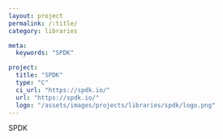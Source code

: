 ```yaml
---
layout: project
permalink: /:title/
category: libraries

meta:
  keywords: "SPDK"

project:
  title: "SPDK"
  type: "C"
  ci_url: "https://spdk.io/"
  url: "https://spdk.io/"
  logo: "/assets/images/projects/libraries/spdk/logo.png"
---
```


<p>SPDK</p>
